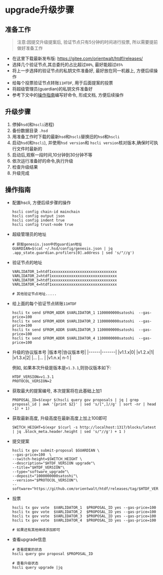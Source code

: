 # upgrade升级步骤


## 准备工作

> 注意:因提交升级提案后, 验证节点只有5分钟的时间进行投票, 所以需要提前做好准备工作
- 在这里下载最新发布版: https://gitee.com/orientwalt/htdf/releases/
- 选择几个验证节点,其总委托的占比超过`80%`, 最好能超过`85%`
- 将上一步选择的验证节点的私钥文件准备好, 最好放在同一机器上, 方便后续操作
- 给每个投票验证节点转账`11HTDF`, 用于后面提案的投票
- 将超级管理员(guardian)的私钥文件准备好
- 参考下文中的[操作指南](#操作指南)编写好命令, 形成文档, 方便后续操作

## 升级步骤
1. 停掉`hsd`(和`hscli`进程)
2. 备份数据目录 `.hsd`
3. 用准备工作时下载的最新`hsd`和`hscli`替换旧的`hsd`和`hscli`
4. 启动`hsd`(和`hscli`), 并使用`hsd version`和 `hscli version`核对版本,确保时可执行文件时最新的
5. 启动后,观察一段时间,10分钟到30分钟不等
6. 依次运行准备好的命令,执行升级
7. 检查升级结果
8. 升级完成


## 操作指南

- 配置hscli, 方便后续步骤的操作

    ```shell
    hscli config chain-id mainchain
    hscli config output json
    hscli config indent true
    hscli config trust-node true
    ```

- 超级管理员的地址
    ```shell
    # 获取genesis.json中的guardian地址
    GUARDIAN=$(cat ~/.hsd/config/genesis.json | jq .app_state.guardian.profilers[0].address | sed 's/"//g')
    ```

- 验证节点的地址
    ```shell
    VARLIDATOR_1=htdf1xxxxxxxxxxxxxxxxxxxxxxxxxxxxxx
    VARLIDATOR_2=htdf1xxxxxxxxxxxxxxxxxxxxxxxxxxxxxx
    VARLIDATOR_3=htdf1xxxxxxxxxxxxxxxxxxxxxxxxxxxxxx
    VARLIDATOR_4=htdf1xxxxxxxxxxxxxxxxxxxxxxxxxxxxxx

    # 其他验证节点地址.....
    ```

- 给上面的每个验证节点转账`11HTDF`
    ```shell
    hscli tx send $FROM_ADDR $VARLIDATOR_1 1100000000satoshi  --gas-price=100
    hscli tx send $FROM_ADDR $VARLIDATOR_2 1100000000satoshi  --gas-price=100
    hscli tx send $FROM_ADDR $VARLIDATOR_3 1100000000satoshi  --gas-price=100
    hscli tx send $FROM_ADDR $VARLIDATOR_4 1100000000satoshi  --gas-price=100
    ```


- 升级的协议版本号
    |版本号|协议版本号|
    |------|-------|
    |v1.1.x|0|
    |v1.2.x|1|
    |v1.3.x|2|
    |... |... |
    |v1.n.x| n-1 | 

    例如, 如果本次升级是版本是`v1.3.1`,则协议版本如下:

    ```shell
    HTDF_VERSION=v1.3.1
    PROTOCOL_VERSION=2
    ```


- 获取最大的提案编号, 本次提案将在此基础上加1

    ```shell
    PROPOSAL_ID=$(expr $(hscli query gov proposals | jq | grep proposal_id | awk '{print $2}' | sed 's/[",]//g' | sort -nr | head -1) + 1)
    ```


- 获取最新高度, 升级高度在最新高度上加上100即可

    ```shell
    SWITCH_HEIGHT=$(expr $(curl -s http://localhost:1317/blocks/latest | jq .block_meta.header.height | sed 's/"//g') + 1 )
    ```

- 提交提案

    ```shell
    hscli tx gov submit-proposal $GUARDIAN \
    --gas-price=100  \
    --switch-height=$SWITCH_HEIGHT \
    --description="$HTDF_VERSION upgrade"\
    --title="$HTDF_VERSION"\
    --type="software_upgrade"\
    --deposit="1000000000satoshi"\
    --version="$PROTOCOL_VERSION"\
    --software="https://github.com/orientwalt/htdf/releases/tag/$HTDF_VERSION"
    ```

- 投票

    ```shell
    hscli tx gov vote  $VARLIDATOR_1  $PROPOSAL_ID yes --gas-price=100
    hscli tx gov vote  $VARLIDATOR_2  $PROPOSAL_ID yes --gas-price=100
    hscli tx gov vote  $VARLIDATOR_3  $PROPOSAL_ID yes --gas-price=100
    hscli tx gov vote  $VARLIDATOR_4  $PROPOSAL_ID yes --gas-price=100

    # 如果还有其他继续添加即可
    ```

- 查看upgrade信息

    ```shell
    # 查看提案的状态
    hscli query gov proposal $PROPOSAL_ID

    # 查看升级状态
    hscli query upgrade |jq
    ```
